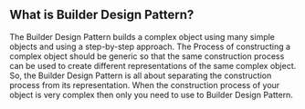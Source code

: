 ## What is Builder Design Pattern?
The Builder Design Pattern builds a complex object using many simple objects and using a step-by-step approach. 
The Process of constructing a complex object should be generic so that the same construction process can be used 
to create different representations of the same complex object.
So, the Builder Design Pattern is all about separating the construction process from its representation. 
When the construction process of your object is very complex then only you need to use to Builder Design Pattern.